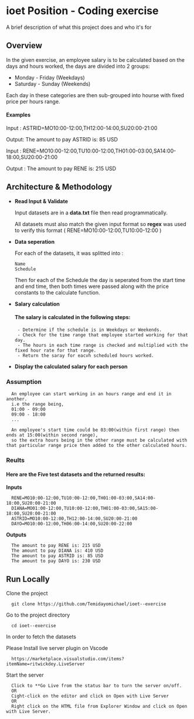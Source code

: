 
# ioet Position - Coding exercise

A brief description of what this project does and who it's for


## Overview

  In the given exercise, an employee salary is to be calculated based on the days and hours worked,
  the days are divided into 2 groups:
  
  - Monday - Friday (Weekdays)
  - Saturday - Sunday (Weekends)

  Each day in these categories are then sub-grouped into hourse with fixed price per hours range.

#### Examples   
  Input : ASTRID=MO10:00-12:00,TH12:00-14:00,SU20:00-21:00
  
  Output: The amount to pay ASTRID is: 85 USD

  Input : RENE=MO10:00-12:00,TU10:00-12:00,TH01:00-03:00,SA14:00-18:00,SU20:00-21:00
 
  Output : The amount to pay RENE is: 215 USD

## Architecture & Methodology
- **Read Input & Validate**
  
  Input datasets are in a **data.txt** file then read programmatically.
  
  All datasets must also match the given input format so **regex** was used to verify this format ( RENE=MO10:00-12:00,TU10:00-12:00 )

- **Data seperation**

  For each of the datasets, it was splitted into :
    
      Name
      Schedule
  Then for each of the Schedule the day is seperated from the start time and end time, then both times were passed along with the price constants to the calculate function.

- **Salary calculation**
    
    #### The salary is calculated in the following steps:
       - Determine if the schedule is in Weekdays or Weekends.
       - Check for the time range that employee started working for that day.
       - The hours in each time range is checked and multiplied with the fixed hour rate for that range.
       - Return the saray for eacvh scheduled hours worked.

- **Display the calculated salary for each person**
### **Assumption**

```
  An employee can start working in an hours range and end it in another. 
  i.e the range being, 
  01:00 - 09:00
  09:00 - 18:00
  ...

  An employee's start time could be 03:00(within first range) then ends at 15:00(within second range),
  so the extra hours being in the other range must be calculated with that particular range price then added to the other calculated hours.
```
### **Reults**
  #### Here are the Five test datasets and the returned results:
  **Inputs**

      RENE=MO10:00-12:00,TU10:00-12:00,TH01:00-03:00,SA14:00-18:00,SU20:00-21:00
      DIANA=MO01:00-12:00,TU10:00-12:00,TH01:00-03:00,SA15:00-18:00,SU20:00-21:00
      ASTRID=MO10:00-12:00,TH12:00-14:00,SU20:00-21:00
      DAYO=MO10:00-12:00,TH06:00-14:00,SU20:00-22:00
  **Outputs**

      The amount to pay RENE is: 215 USD
      The amount to pay DIANA is: 410 USD
      The amount to pay ASTRID is: 85 USD
      The amount to pay DAYO is: 230 USD


## Run Locally

Clone the project

```
  git clone https://github.com/Temidayomichael/ioet--exercise
```

Go to the project directory

```
  cd ioet--exercise
```
In order to fetch the datasets

Please Install live server plugin on Vscode

```
  https://marketplace.visualstudio.com/items?itemName=ritwickdey.LiveServer
```

Start the server

```
  Click to **Go Live from the status bar to turn the server on/off.
  OR 
  Cight-click on the editor and click on Open with Live Server
  OR
  Right click on the HTML file from Explorer Window and click on Open with Live Server.
```

